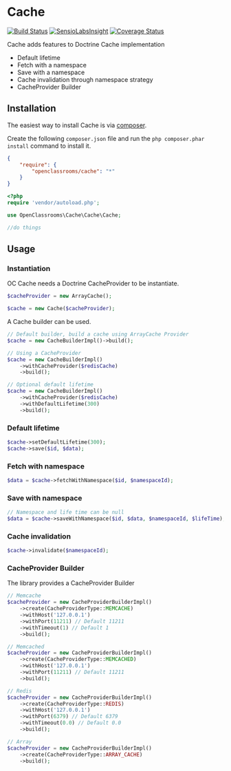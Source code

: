 # Cache
[![Build Status](https://travis-ci.org/OpenClassrooms/Cache.svg?branch=master)](https://travis-ci.org/OpenClassrooms/Cache)
[![SensioLabsInsight](https://insight.sensiolabs.com/projects/cb725585-b433-4a21-96aa-30a0148ecd9f/mini.png)](https://insight.sensiolabs.com/projects/cb725585-b433-4a21-96aa-30a0148ecd9f)
[![Coverage Status](https://coveralls.io/repos/OpenClassrooms/Cache/badge.png?branch=master)](https://coveralls.io/r/OpenClassrooms/Cache?branch=master)

Cache adds features to Doctrine Cache implementation
- Default lifetime
- Fetch with a namespace
- Save with a namespace
- Cache invalidation through namespace strategy
- CacheProvider Builder

## Installation
The easiest way to install Cache is via [composer](http://getcomposer.org/).

Create the following `composer.json` file and run the `php composer.phar install` command to install it.

```json
{
    "require": {
        "openclassrooms/cache": "*"
    }
}
```
```php
<?php
require 'vendor/autoload.php';

use OpenClassrooms\Cache\Cache\Cache;

//do things
```
<a name="install-nocomposer"/>

## Usage
### Instantiation
OC Cache needs a Doctrine CacheProvider to be instantiate.
```php
$cacheProvider = new ArrayCache();

$cache = new Cache($cacheProvider);
```
A Cache builder can be used.
```php
// Default builder, build a cache using ArrayCache Provider
$cache = new CacheBuilderImpl()->build();

// Using a CacheProvider
$cache = new CacheBuilderImpl()
    ->withCacheProvider($redisCache)
    ->build();

// Optional default lifetime
$cache = new CacheBuilderImpl()
    ->withCacheProvider($redisCache)
    ->withDefaultLifetime(300)
    ->build();
```

### Default lifetime
```php
$cache->setDefaultLifetime(300);
$cache->save($id, $data);
```

### Fetch with namespace
```php
$data = $cache->fetchWithNamespace($id, $namespaceId);
```

### Save with namespace
```php
// Namespace and life time can be null
$data = $cache->saveWithNamespace($id, $data, $namespaceId, $lifeTime);
```

### Cache invalidation
```php
$cache->invalidate($namespaceId);
```
### CacheProvider Builder
The library provides a CacheProvider Builder

```php
// Memcache
$cacheProvider = new CacheProviderBuilderImpl()
    ->create(CacheProviderType::MEMCACHE)
    ->withHost('127.0.0.1')
    ->withPort(11211) // Default 11211
    ->withTimeout(1) // Default 1
    ->build();

// Memcached
$cacheProvider = new CacheProviderBuilderImpl()
    ->create(CacheProviderType::MEMCACHED)
    ->withHost('127.0.0.1')
    ->withPort(11211) // Default 11211
    ->build();

// Redis
$cacheProvider = new CacheProviderBuilderImpl()
    ->create(CacheProviderType::REDIS)
    ->withHost('127.0.0.1')
    ->withPort(6379) // Default 6379
    ->withTimeout(0.0) // Default 0.0
    ->build();

// Array
$cacheProvider = new CacheProviderBuilderImpl()
    ->create(CacheProviderType::ARRAY_CACHE)
    ->build();

```
